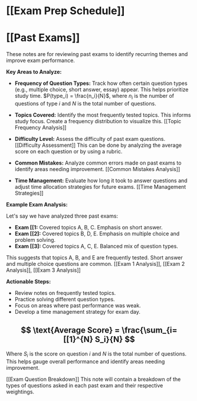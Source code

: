 # [[Exam Prep Schedule]]
# [[Past Exams]]

These notes are for reviewing past exams to identify recurring themes and improve exam performance.

**Key Areas to Analyze:**

* **Frequency of Question Types:**  Track how often certain question types (e.g., multiple choice, short answer, essay) appear.  This helps prioritize study time.  $P(type_i) = \frac{n_i}{N}$, where $n_i$ is the number of questions of type $i$ and $N$ is the total number of questions.

* **Topics Covered:**  Identify the most frequently tested topics.  This informs study focus.  Create a frequency distribution to visualize this. [[Topic Frequency Analysis]]

* **Difficulty Level:** Assess the difficulty of past exam questions. [[Difficulty Assessment]]  This can be done by analyzing the average score on each question or by using a rubric.

* **Common Mistakes:** Analyze common errors made on past exams to identify areas needing improvement. [[Common Mistakes Analysis]]

* **Time Management:**  Evaluate how long it took to answer questions and adjust time allocation strategies for future exams. [[Time Management Strategies]]


**Example Exam Analysis:**

Let's say we have analyzed three past exams:

* **Exam [[1:**  Covered topics A, B, C.  Emphasis on short answer.
* **Exam [[2]:** Covered topics B, D, E. Emphasis on multiple choice and problem solving.
* **Exam [[3]:** Covered topics A, C, E. Balanced mix of question types.

This suggests that topics A, B, and E are frequently tested. Short answer and multiple choice questions are common. [[Exam 1 Analysis]], [[Exam 2 Analysis]], [[Exam 3 Analysis]]


**Actionable Steps:**

* Review notes on frequently tested topics.
* Practice solving different question types.
* Focus on areas where past performance was weak.
* Develop a time management strategy for exam day.


## $$ \text{Average Score} = \frac{\sum_{i=[[1}^{N} S_i}{N} $$

Where $S_i$ is the score on question $i$ and $N$ is the total number of questions.  This helps gauge overall performance and identify areas needing improvement.


[[Exam Question Breakdown]]  This note will contain a breakdown of the types of questions asked in each past exam and their respective weightings.
